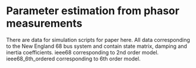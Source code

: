 # Parameter estimation from phasor measurements
There are data for simulation scripts for paper here. All data corresponding to the New England 68 bus system and contain state matrix, damping and inertia coefficients.
ieee68 corresponding to 2nd order model.
ieee68_6th_ordered corresponding to 6th order model.
